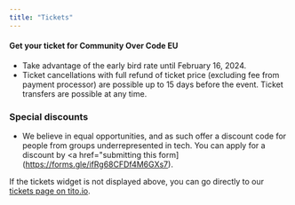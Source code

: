 ```yaml
---
title: "Tickets"
---
```


#### Get your ticket for Community Over Code EU

* Take advantage of the early bird rate until February 16, 2024.
* Ticket cancellations with full refund of ticket price (excluding fee from payment processor) are possible up to 15 days before the event. Ticket transfers are possible at any time.

<tito-widget event="softwareguru/coceu2024"></tito-widget>


### Special discounts

* We believe in equal opportunities, and as such offer a discount code for people from groups underrepresented in tech. You can apply for a discount by <a href="submitting this form](https://forms.gle/ifRg68CFDf4M6GXs7). 



If the tickets widget is not displayed above, you can go directly to our [tickets page on tito.io](https://ti.to/softwareguru/coceu2024).